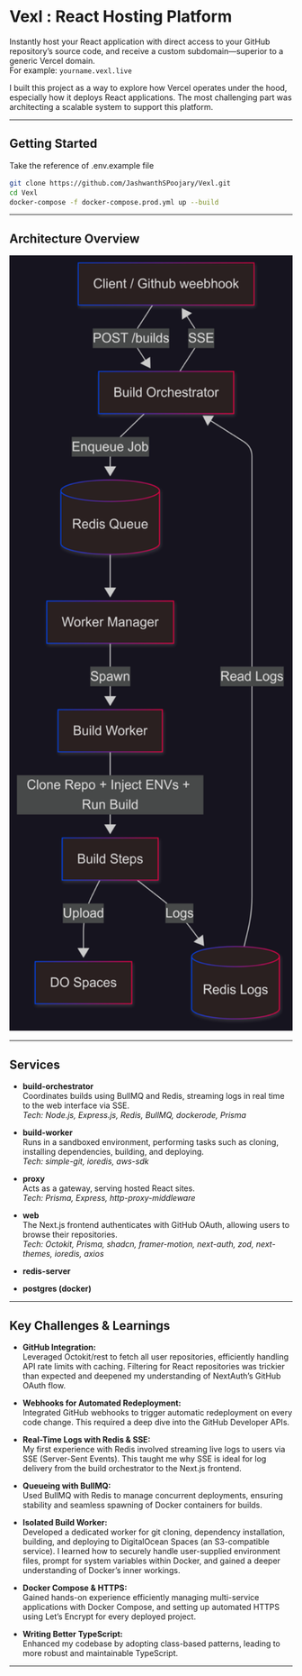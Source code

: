 # Vexl : React Hosting Platform

Instantly host your React application with direct access to your GitHub repository’s source code, and receive a custom subdomain—superior to a generic Vercel domain.  
For example: `yourname.vexl.live`

I built this project as a way to explore how Vercel operates under the hood, especially how it deploys React applications. The most challenging part was architecting a scalable system to support this platform.

---

## Getting Started

Take the reference of .env.example file
```bash
git clone https://github.com/JashwanthSPoojary/Vexl.git
cd Vexl
docker-compose -f docker-compose.prod.yml up --build
```

---

## Architecture Overview

<p align="center">
  <img src="./docs/build-architecture.png" alt="Build Architecture" width="600" />
</p>

---

## Services

- **build-orchestrator**  
  Coordinates builds using BullMQ and Redis, streaming logs in real time to the web interface via SSE.  
  _Tech: Node.js, Express.js, Redis, BullMQ, dockerode, Prisma_

- **build-worker**  
  Runs in a sandboxed environment, performing tasks such as cloning, installing dependencies, building, and deploying.  
  _Tech: simple-git, ioredis, aws-sdk_

- **proxy**  
  Acts as a gateway, serving hosted React sites.  
  _Tech: Prisma, Express, http-proxy-middleware_

- **web**  
  The Next.js frontend authenticates with GitHub OAuth, allowing users to browse their repositories.  
  _Tech: Octokit, Prisma, shadcn, framer-motion, next-auth, zod, next-themes, ioredis, axios_

- **redis-server**

- **postgres (docker)**

---

## Key Challenges & Learnings

- **GitHub Integration:**  
  Leveraged Octokit/rest to fetch all user repositories, efficiently handling API rate limits with caching. Filtering for React repositories was trickier than expected and deepened my understanding of NextAuth’s GitHub OAuth flow.

- **Webhooks for Automated Redeployment:**  
  Integrated GitHub webhooks to trigger automatic redeployment on every code change. This required a deep dive into the GitHub Developer APIs.

- **Real-Time Logs with Redis & SSE:**  
  My first experience with Redis involved streaming live logs to users via SSE (Server-Sent Events). This taught me why SSE is ideal for log delivery from the build orchestrator to the Next.js frontend.

- **Queueing with BullMQ:**  
  Used BullMQ with Redis to manage concurrent deployments, ensuring stability and seamless spawning of Docker containers for builds.

- **Isolated Build Worker:**  
  Developed a dedicated worker for git cloning, dependency installation, building, and deploying to DigitalOcean Spaces (an S3-compatible service). I learned how to securely handle user-supplied environment files, prompt for system variables within Docker, and gained a deeper understanding of Docker’s inner workings.

- **Docker Compose & HTTPS:**  
  Gained hands-on experience efficiently managing multi-service applications with Docker Compose, and setting up automated HTTPS using Let’s Encrypt for every deployed project.

- **Writing Better TypeScript:**  
  Enhanced my codebase by adopting class-based patterns, leading to more robust and maintainable TypeScript.

---
